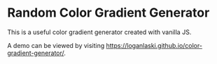 # Random Color Gradient Generator

This is a useful color gradient generator created with vanilla JS.

A demo can be viewed by visiting https://loganlaski.github.io/color-gradient-generator/.

